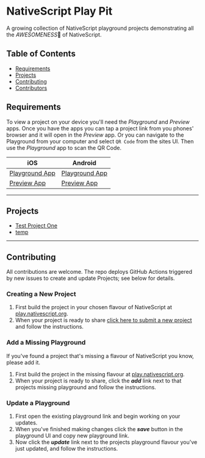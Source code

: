 [apple icon]: https://icomoon.io/icons9f9702a/13/340.svg "iOS"
[android icon]: https://icomoon.io/icons9f9702a/13/342.svg "Android"

# NativeScript Play Pit
A growing collection of NativeScript playground projects demonstrating all the _AWESOMENESS_:metal: of NativeScript.

## Table of Contents
- [Requirements](#requirements)
- [Projects](#projects)
- [Contributing](#contributing)
- [Contributors](#contributors)

## Requirements
To view a project on your device you'll need the _Playground_ and _Preview_ apps. Once you have the apps you can tap a project link from you phones' browser and it will open in the _Preview_ app. Or you can navigate to the Playground from your computer and select `QR Code` from the sites UI. Then use the _Playground_ app to scan the QR Code.

| iOS | Android |
| --- | --- |
| [Playground App](https://apps.apple.com/au/app/nativescript-playground/id1263543946) | [Playground App](https://play.google.com/store/apps/details?id=org.nativescript.play) |
| [Preview App](https://apps.apple.com/au/app/nativescript-preview/id1263543946) | [Preview App](https://play.google.com/store/apps/details?id=org.nativescript.preview) |

---

## Projects
- [Test Project One](projects/Test%20Project%20One)
- [temp](projects/temp)

---

## Contributing
<!-- Please see [CONTRIBUTING.md](https://github.com/mudlabs/NativeScript-Play-Pit/blob/master/CONTRIBUTING.md) -->
All contributions are welcome. The repo deploys GitHub Actions triggered by new issues to create and update Projects; see below for details.

### Creating a New Project
  1. First build the project in your chosen flavour of NativeScript at [play.nativescript.org](https://play.nativescript.org/). 
  2. When your project is ready to share [click here to submit a new project](https://github.com/mudlabs/NativeScript-Play-Pit/issues/new?template=issue_1_project.md) and follow the instructions.

### Add a Missing Playground
If you've found a project that's missing a flavour of NativeScript you know, please add it.
  1. First build the project in the missing flavour at [play.nativescript.org](https://play.nativescript.org/).
  2. When your project is ready to share, click the ***add*** link next to that projects missing playground and follow the instructions.

### Update a Playground
  1. First open the existing playground link and begin working on your updates.
  2. When you've finished making changes click the ***save*** button in the playground UI and copy new playground link.
  3. Now click the ***update*** link next to the projects playground flavour you've just updated, and follow the instructions.
